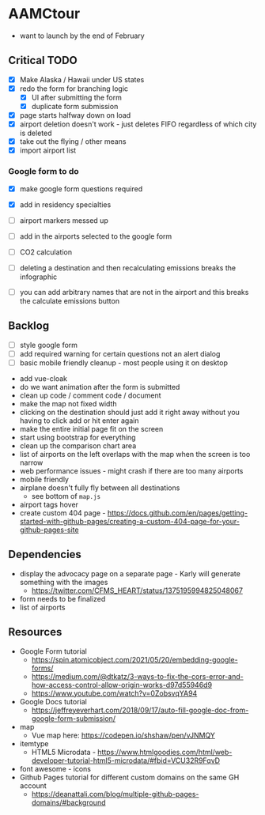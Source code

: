 # AAMCtour

- want to launch by the end of February

## Critical TODO
- [x] Make Alaska / Hawaii under US states
- [x] redo the form for branching logic
  - [x] UI after submitting the form
  - [x] duplicate form submission
- [x] page starts halfway down on load
- [x] airport deletion doesn't work - just deletes FIFO regardless of which city is deleted
- [x] take out the flying / other means
- [x] import airport list

### Google form to do
- [x] make google form questions required
- [x] add in residency specialties

- [ ] airport markers messed up
- [ ] add in the airports selected to the google form
- [ ] CO2 calculation
- [ ] deleting a destination and then recalculating emissions breaks the infographic
- [ ] you can add arbitrary names that are not in the airport and this breaks the calculate emissions button


## Backlog
- [ ] style google form
- [ ] add required warning for certain questions not an alert dialog
- [ ] basic mobile friendly cleanup - most people using it on desktop
- add vue-cloak
- do we want animation after the form is submitted
- clean up code / comment code / document
- make the map not fixed width
- clicking on the destination should just add it right away without you having to click add or hit enter again
- make the entire initial page fit on the screen
- start using bootstrap for everything
- clean up the comparison chart area
- list of airports on the left overlaps with the map when the screen is too narrow
- web performance issues - might crash if there are too many airports
- mobile friendly
- airplane doesn't fully fly between all destinations
  - see bottom of `map.js`
- airport tags hover
- create custom 404 page - https://docs.github.com/en/pages/getting-started-with-github-pages/creating-a-custom-404-page-for-your-github-pages-site

## Dependencies
- display the advocacy page on a separate page - Karly will generate something with the images
  - https://twitter.com/CFMS_HEART/status/1375195994825048067
- form needs to be finalized
- list of airports

## Resources
- Google Form tutorial
  - https://spin.atomicobject.com/2021/05/20/embedding-google-forms/
  - https://medium.com/@dtkatz/3-ways-to-fix-the-cors-error-and-how-access-control-allow-origin-works-d97d55946d9
  - https://www.youtube.com/watch?v=0ZobsvqYA94
- Google Docs tutorial
  - https://jeffreyeverhart.com/2018/09/17/auto-fill-google-doc-from-google-form-submission/
- map
    - Vue map here: https://codepen.io/shshaw/pen/vJNMQY
- itemtype
    - HTML5 Microdata - https://www.htmlgoodies.com/html/web-developer-tutorial-html5-microdata/#fbid=VCU32R9FqvD
- font awesome - icons
- Github Pages tutorial for different custom domains on the same GH account
  - https://deanattali.com/blog/multiple-github-pages-domains/#background